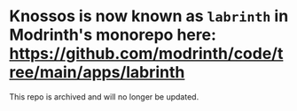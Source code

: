 # Knossos is now known as `labrinth` in Modrinth's monorepo here: https://github.com/modrinth/code/tree/main/apps/labrinth
This repo is archived and will no longer be updated.